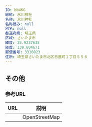 ```yaml
---
ID: bb4KG
総称: 氷川神社
名称: 氷川神社
名称読み: null
別名: null
都道府県: 埼玉県
区域: さいたま市
緯度: 35.9237635
経度: 139.604671
郵便番号: 3310823
住所: 埼玉県さいたま市北区日進町１丁目５５６
---
```


## その他

### 参考URL

| URL | 説明          |
| --- | ------------- |
|     | OpenStreetMap |
